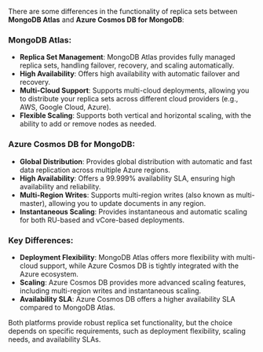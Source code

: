 There are some differences in the functionality of replica sets between **MongoDB Atlas** and **Azure Cosmos DB for MongoDB**:

### **MongoDB Atlas**:
- **Replica Set Management**: MongoDB Atlas provides fully managed replica sets, handling failover, recovery, and scaling automatically.
- **High Availability**: Offers high availability with automatic failover and recovery.
- **Multi-Cloud Support**: Supports multi-cloud deployments, allowing you to distribute your replica sets across different cloud providers (e.g., AWS, Google Cloud, Azure).
- **Flexible Scaling**: Supports both vertical and horizontal scaling, with the ability to add or remove nodes as needed.

### **Azure Cosmos DB for MongoDB**:
- **Global Distribution**: Provides global distribution with automatic and fast data replication across multiple Azure regions.
- **High Availability**: Offers a 99.999% availability SLA, ensuring high availability and reliability.
- **Multi-Region Writes**: Supports multi-region writes (also known as multi-master), allowing you to update documents in any region.
- **Instantaneous Scaling**: Provides instantaneous and automatic scaling for both RU-based and vCore-based deployments.

### **Key Differences**:
- **Deployment Flexibility**: MongoDB Atlas offers more flexibility with multi-cloud support, while Azure Cosmos DB is tightly integrated with the Azure ecosystem.
- **Scaling**: Azure Cosmos DB provides more advanced scaling features, including multi-region writes and instantaneous scaling.
- **Availability SLA**: Azure Cosmos DB offers a higher availability SLA compared to MongoDB Atlas.

Both platforms provide robust replica set functionality, but the choice depends on specific requirements, such as deployment flexibility, scaling needs, and availability SLAs.

